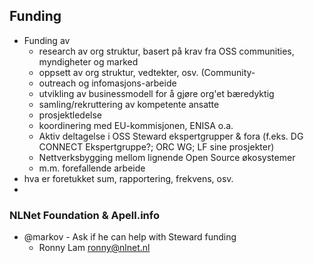 
## Funding

- Funding av
  - research av org struktur, basert på krav fra OSS communities, myndigheter og marked
  - oppsett av org struktur, vedtekter, osv. (Community-
  - outreach og infomasjons-arbeide
  - utvikling av businessmodell for å gjøre org'et bæredyktig
  - samling/rekruttering av kompetente ansatte
  - prosjektledelse
  - koordinering med EU-kommisjonen, ENISA o.a.
  - Aktiv deltagelse i OSS Steward ekspertgrupper & fora (f.eks. DG CONNECT Ekspertgruppe?; ORC WG; LF sine prosjekter)
  - Nettverksbygging mellom lignende Open Source økosystemer
  - m.m. forefallende arbeide
- hva er foretukket sum, rapportering, frekvens, osv.
- 

### NLNet Foundation & Apell.info

- @markov - Ask if he can help with Steward funding
    - Ronny Lam <ronny@nlnet.nl>
